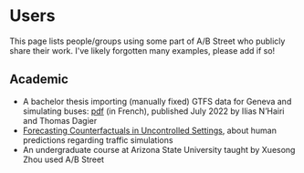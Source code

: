 # Users

This page lists people/groups using some part of A/B Street who publicly share
their work. I've likely forgotten many examples, please add if so!

<!-- all the LTN users -->

## Academic

- A bachelor thesis importing (manually fixed) GTFS data for Geneva and
  simulating buses: [pdf](https://gradechelor_pub.hesge.ch/studentFiles/2058/ISC_LO_memoire_diplome_Nhairi_Malaspinas_2022.pdf) (in French), published July 2022 by Ilias N’Hairi and Thomas Dagier
- [Forecasting Counterfactuals in Uncontrolled
  Settings](https://osf.io/794f3/), about human predictions regarding traffic
simulations
- An undergraduate course at Arizona State University taught by Xuesong Zhou used A/B Street

<!-- pune -->
<!-- iran -->

